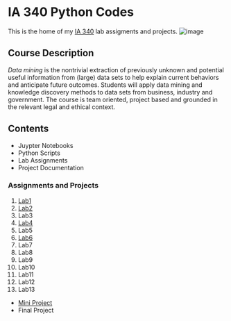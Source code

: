 # IA 340 Python Codes

This is the home of my [IA 340](https://catalog.jmu.edu/preview_program.php?catoid=62&poid=27215#1) lab assigments and projects.
![image](https://www.jmu.edu/identity/_files/JMU-Logo-RGB-vert-purple.png)

## Course Description
*Data mining* is the nontrivial extraction of previously unknown and potential useful information from (large) data sets to help explain current behaviors and anticipate future outcomes. Students will apply data mining and knowledge discovery methods to data sets from business, industry and government. The course is team oriented, project based and grounded in the relevant legal and ethical context.

## Contents 
- Juypter Notebooks
- Python Scripts
- Lab Assignments
- Project Documentation

### Assignments and Projects
1. [Lab1](https://github.com/mlt4427/IA-340/blob/main/Lab1-MT.ipynb)
2. [Lab2](https://github.com/mlt4427/IA-340/blob/main/Lab2-MT.ipynb)
3. Lab3
4. [Lab4](https://github.com/mlt4427/IA-340/blob/test/Collect_Census_Data.ipynb )
5. Lab5
6. [Lab6](https://github.com/mlt4427/IA-340/blob/test/Lab6-MT.ipynb) 
7. Lab7
8. Lab8
9. Lab9
10. Lab10
11. Lab11
12. Lab12
13. Lab13

- [Mini Project](https://github.com/mlt4427/IA-340/blob/test/MiniProject-MT-Copy1.ipynb)
- Final Project

